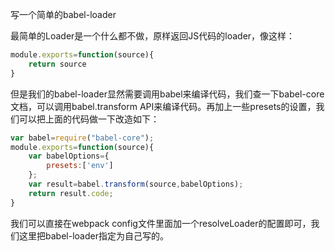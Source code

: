 写一个简单的babel-loader

最简单的Loader是一个什么都不做，原样返回JS代码的loader，像这样：

```js
module.exports=function(source){
    return source
}
```

但是我们的babel-loader显然需要调用babel来编译代码，我们查一下babel-core文档，可以调用babel.transform API来编译代码。再加上一些presets的设置，我们可以把上面的代码做一下改造如下：

```js
var babel=require("babel-core");
module.exports=function(source){
    var babelOptions={
        presets:['env']
    };
    var result=babel.transform(source,babelOptions);
    return result.code;
}
```

我们可以直接在webpack config文件里面加一个resolveLoader的配置即可，我们这里把babel-loader指定为自己写的。


















































































